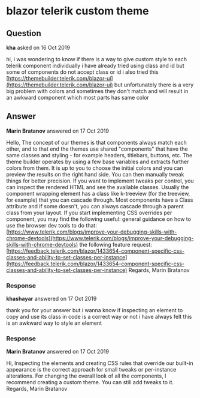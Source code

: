 # blazor telerik custom theme

## Question

**kha** asked on 16 Oct 2019

hi, i was wondering to know if there is a way to give custom style to each telerik component individually i have already tried using class and id but some of components do not accept class or id i also tried this [https://themebuilder.telerik.com/blazor-ui](https://themebuilder.telerik.com/blazor-ui) but unfortunately there is a very big problem with colors and sometimes they don't match and will result in an awkward component which most parts has same color

## Answer

**Marin Bratanov** answered on 17 Oct 2019

Hello, The concept of our themes is that components always match each other, and to that end the themes use shared "components" that have the same classes and styling - for example headers, titlebars, buttons, etc. The theme builder operates by using a few base variables and extracts further colors from them. It is up to you to choose the initial colors and you can preview the results on the right hand side. You can then manually tweak things for better precision. If you want to implement tweaks per control, you can inspect the rendered HTML and see the available classes. Usually the component wrapping element has a class like k-treeview (for the treeview, for example) that you can cascade through. Most components have a Class attribute and if some doesn't, you can always cascade through a parent class from your layout. If you start implementing CSS overrides per component, you may find the following useful: general guidance on how to use the browser dev tools to do that: [https://www.telerik.com/blogs/improve-your-debugging-skills-with-chrome-devtools](https://www.telerik.com/blogs/improve-your-debugging-skills-with-chrome-devtools) the following feature request: [https://feedback.telerik.com/blazor/1433654-component-specific-css-classes-and-ability-to-set-classes-per-instance](https://feedback.telerik.com/blazor/1433654-component-specific-css-classes-and-ability-to-set-classes-per-instance) Regards, Marin Bratanov

### Response

**khashayar** answered on 17 Oct 2019

thank you for your answer but i wanna know if inspecting an element to copy and use its class in code is a correct way or not i have always felt this is an awkward way to style an element

### Response

**Marin Bratanov** answered on 17 Oct 2019

Hi, Inspecting the elements and creating CSS rules that override our built-in appearance is the correct approach for small tweaks or per-instance alterations. For changing the overall look of all the components, I recommend creating a custom theme. You can still add tweaks to it. Regards, Marin Bratanov
